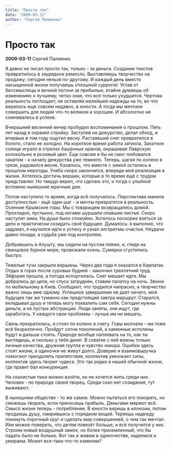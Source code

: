 ```yaml
---
title: "Просто так"
date: "2009-03-11"
author: "Сергей Палиенко"
---
```


# Просто так

**2009-03-11** Сергей Палиенко

Я давно не писал просто так, только - за деньги. Создание текстов превратилось в заурядное ремесло. Выставляешь творчество на продажу; сегодня нельзя по-другому. И каждый день вместо насыщенной жизни получаешь сплошной суррогат. Устав от бессмыслицы и вечной погони за прибылью, втайне думаешь об изменениях к лучшему, четко зная, что всё только ухудшится. Чертова реальность поглощает, не оставляя малейшей надежды на то, во что верилось еще совсем недавно, в юности. А тогда мы мечтали совершить для людей что-то великое и хорошее. И абсолютно не сомневались в успехе.

Вчерашний весенний вечер пробудил воспоминания о прошлом. Пять лет назад я охранял стройку. Заступив на дежурство, делал обход, и впервые в том году ощутил весну. Растаявший снег превратился в болото, стало не холодно. На короткое время работа затихла. Закатное солнце играло в стрелах башенных кранов, окрашивая Лаврскую колокольню в розовый цвет. Ёще совсем я бы не смог любовался закатом - к началу дежурства уже темнело. Теперь, шагая по колено в грязи, радовался весне. Казалось, что вместе с зимой остались в прошлом невзгоды. Учеба скоро закончится, впереди моя реализация в жизни. Хотелось достичь вершин, которые в то время ещё с трудом представлял. Но твердо верил, что сделаю это, и тогда с улыбкой вспомню нынешние мрачные дни.

Потом наступило то время, когда всё получалось. Перспектива манила доступностью - ещё один шаг - и мечты превратятся в реальность. Осенние Крымские горы. Мы с товарищем возвращались домой. Прохладно, пустынно, под ногами шуршали опавшие листья. Скоро наступит зима. На душе было спокойно. Хотелось поскорее взяться за дело и практически созидать своё будущее. Думалось: я выполню, что задумал, я научился идти к успеху и узнал алгоритмы счастья. Неудачи давно позади, а судьба уже под контролем.

Добравшись в Алушту, мы сидели на пустом пляже, и, глядя на свинцовое бурное море, провожали осень. Сумерки сгустились быстро.

Тяжелые тучи закрыли вершины. Через два года я оказался в Карпатах. Отдых в горах после суровых будней - закончил трехлетний труд. Эйфория прошла, а погода испортилась. Снег мешает идти. Мы добрались до цели, но спуск затруднен, ставим палатку на ночь. Звоню по мобильному в Киев. Сообщают, что трудился напрасно, а творчество важно лишь мне одному. Успешное завершение не дает ничего, моё будущее так же туманно как предстоящий завтра маршрут. Старался, вкладывал душу и теперь могу похвалить сам себя. Сегодня нужны деньги, а не пустые абстракции. Люди заняты, они ищут, где заработать. У каждого свои проблемы - лучше им не мешать.

Связь прекратилась, я стоял по колено в снегу. Горы молчали - им тоже всё безразлично. Пройдут сотни поколений, а каменные исполины будут и дальше стоять. Природе вообще наплевать на то, как ты выглядишь, и сколько у тебя денег. В схватке с ней важны только личные качества, дружная группа и чувство юмора. Ошибки здесь стоят жизни, а одиночки не живут долго. Доверие и взаимовыручка помогают преодолеть препятствия, коллектив умножает силы, коллектив здесь творит чудеса. Это так редко в нашей обычной жизни, где правит бал конкуренция.

На скалистые пики можно взойти, но не хочется жить среди них. Человек - по природе своей творец. Среди скал нет созидания, тут выживают.

В нынешнем обществе - то же самое. Можно пытаться его покорить, но сможешь творить, если приносишь прибыль. Деньгами меряют всё. Смысл жизни теперь - потребление. В юности веришь в иллюзии, потом продаешь душу, смирившись с порядком вещей. Теряешь надежду покинуть порочный круг и сделать мир совершенней, о чем так мечтал. Или можно поверить, что детям повезёт больше, и всё получится у них. Строим новый воздушный замок, но более приземленный, что бы падать было не больно. Вот так и живем в одиночестве, надеемся и умираем. Может все-таки что-то изменим?